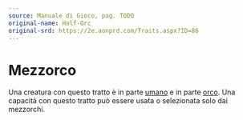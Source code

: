 ```yaml
---
source: Manuale di Gioco, pag. TODO
original-name: Half-Orc
original-srd: https://2e.aonprd.com/Traits.aspx?ID=86
---
```


# Mezzorco

Una creatura con questo tratto è in parte [umano](/stirpi/umano) e in parte
[orco](/stirpi/orco). Una capacità con questo tratto può essere usata o
selezionata solo dai mezzorchi.

